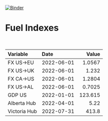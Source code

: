 [![Binder](https://mybinder.org/badge_logo.svg)](https://mybinder.org/v2/gh/AyrtonB/Global-Gas-Prices/master)

# Fuel Indexes

<br>

| Variable     | Date       |    Value |
|:-------------|:-----------|---------:|
| FX US->EU    | 2022-06-01 |   1.0567 |
| FX US->UK    | 2022-06-01 |   1.232  |
| FX CA->US    | 2022-06-01 |   1.2804 |
| FX US->AL    | 2022-06-01 |   0.7025 |
| GDP US       | 2022-01-01 | 123.615  |
| Alberta Hub  | 2022-04-01 |   5.22   |
| Victoria Hub | 2022-07-31 | 413.8    |